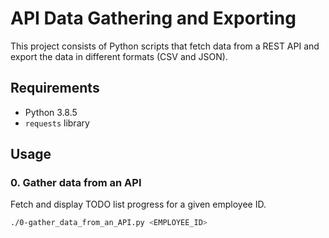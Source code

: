 # API Data Gathering and Exporting

This project consists of Python scripts that fetch data from a REST API and export the data in different formats (CSV and JSON).

## Requirements

- Python 3.8.5
- `requests` library

## Usage

### 0. Gather data from an API

Fetch and display TODO list progress for a given employee ID.

```bash
./0-gather_data_from_an_API.py <EMPLOYEE_ID>
